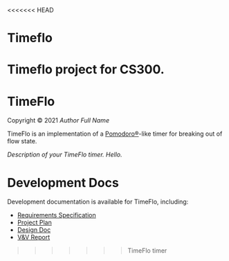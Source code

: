 <<<<<<< HEAD
# Timeflo

Timeflo project for CS300.
=======
# TimeFlo
Copyright &copy; 2021 *Author Full Name*

TimeFlo is an implementation of a
[Pomodoro&reg;](https://en.wikipedia.org/wiki/Pomodoro_Technique)-like
timer for breaking out of flow state.

*Description of your TimeFlo timer. Hello.*

# Development Docs

Development documentation is available for TimeFlo, including:

* [Requirements Specification](docs/reqs.md)
* [Project Plan](docs/plan.md)
* [Design Doc](docs/design.md)
* [V&amp;V Report](docs/vnv.md)
>>>>>>> TimeFlo timer
